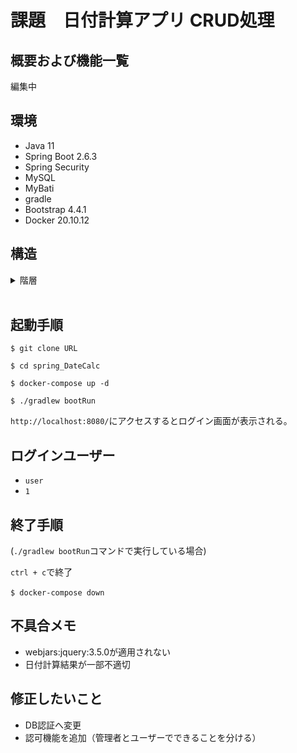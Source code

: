 # 課題　日付計算アプリ CRUD処理
## 概要および機能一覧
編集中

## 環境
- Java 11
- Spring Boot 2.6.3
- Spring Security
- MySQL
- MyBati
- gradle
- Bootstrap 4.4.1
- Docker 20.10.12
&thinsp;&nbsp;

## 構造

<details><summary>階層</summary>


```rb
├─conf
│  └─mysql
│          my.cnf
├─sql
│      001-create-table-and-data.sql
└─src
    ├─main
    │  ├─java
    │  │  └─com
    │  │      └─example
    │  │          └─api
    │  │              │  ApiApplication.java
    │  │              │
    │  │              ├─config
    │  │              │      MvcConfig.java
    │  │              │      SecurityConfig.java
    │  │              │
    │  │              ├─controller
    │  │              │      DateCalcController.java
    │  │              │
    │  │              ├─entity
    │  │              │      DateCalc.java
    │  │              │
    │  │              ├─repository
    │  │              │      DateCalcMapper.java
    │  │              │
    │  │              └─service
    │  │                      DateCalcService.java
    │  │
    │  └─resources
    │      │  application.properties
    │      │
    │      ├─static
    │      │  └─css
    │      │          style.css
    │      │
    │      └─templates
    │          │  login.html
    │          │  register.html
    │          │  top.html
    │          │  update.html
    │          │
    │          └─common
    │                  common.html
    │                  header.html
    │
    └─test
        └─java
            └─com
                └─example
                    └─api
```
</details>
&thinsp;&nbsp;

## 起動手順
`$ git clone URL`

`$ cd spring_DateCalc`

`$ docker-compose up -d`

`$ ./gradlew bootRun`


`http://localhost:8080/`にアクセスするとログイン画面が表示される。


## ログインユーザー
- `user`
- `1`
&thinsp;&nbsp;

## 終了手順
(`./gradlew bootRun`コマンドで実行している場合) 

`ctrl + c`で終了

`$ docker-compose down`
&thinsp;&nbsp;

## 不具合メモ
- webjars:jquery:3.5.0が適用されない
- 日付計算結果が一部不適切
&thinsp;&nbsp;

## 修正したいこと
- DB認証へ変更
- 認可機能を追加（管理者とユーザーでできることを分ける）